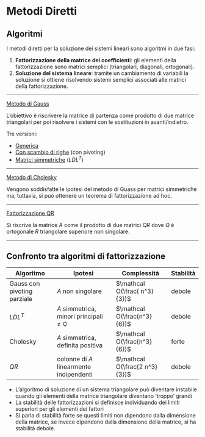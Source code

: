 # Metodi Diretti

## Algoritmi

I metodi diretti per la soluzione dei sistemi lineari sono algoritmi in due fasi:  

1. **Fattorizzazione della matrice dei coefficient**i: gli elementi della fattorizzazione sono matrici semplici (triangolari, diagonali, ortogonali).
2. **Soluzione del sistema lineare**: tramite un cambiamento di variabili la soluzione si ottiene risolvendo sistemi semplici associati alle matrici della fattorizzazione.

---

[Metodo di Gauss](Metodo%20di%20Gauss%2010c2fab9840546e7abe45f26b2930251.md)

L’obiettivo è riscrivere la matrice di partenza come prodotto di due matrice triangolari per poi risolvere i sistemi con le sostituzioni in avanti/indietro. 

Tre versioni: 

- [Generica](Metodo%20di%20Gauss%2010c2fab9840546e7abe45f26b2930251.md)
- [Con scambio di righe](Metodo%20di%20Gauss%2010c2fab9840546e7abe45f26b2930251.md) (con pivoting)
- [Matrici simmetriche](Metodo%20di%20Gauss%2010c2fab9840546e7abe45f26b2930251.md) ($LDL^T$)

---

[Metodo di Cholesky](Metodo%20di%20Cholesky%207d3e3e659f1148f39245af673edf47b7.md)

Vengono soddisfatte le ipotesi del metodo di Guass per matrici simmetriche ma, tuttavia, si può ottenere un teorema di fattorizzazione ad hoc. 

---

[Fattorizzazione QR](Fattorizzazione%20QR%201ceebb1b7cc3498e96280c7480fcb6a7.md)

Si riscrive la matrice $A$ come il prodotto di due matrici $QR$ dove $Q$ è ortogonale $R$ triangolare superiore non singolare.

---

## Confronto tra algoritmi di fattorizzazione

| Algoritmo | Ipotesi | Complessità | Stabilità |
| --- | --- | --- | --- |
| Gauss con pivoting parziale | $A$ non singolare | $\mathcal O(\frac{ n^3}{3})$ | debole |
| $LDL^T$ | $A$ simmetrica, minori principali $\neq 0$ | $\mathcal O(\frac{n^3}{6})$ | debole |
| Cholesky | $A$ simmetrica, definita positiva | $\mathcal O(\frac{n^3}{6})$ | forte |
| $QR$ | colonne di $A$ linearmente indipendenti | $\mathcal O(\frac{2 n^3}{3})$ | debole |
- L’algoritmo di soluzione di un sistema triangolare può diventare instabile quando gli elementi della matrice triangolare diventano ‘troppo’ grandi
- La stabilità delle fattorizzazioni si definisce individuando dei limiti superiori
per gli elementi dei fattori
- Si parla di stabilità forte se questi limiti non dipendono dalla dimensione della
matrice, se invece dipendono dalla dimensione della matrice, si ha stabilità
debole.